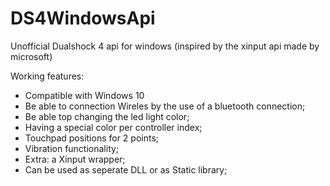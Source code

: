 # DS4WindowsApi
Unofficial Dualshock 4 api for windows
(inspired by the xinput api made by microsoft)

Working features:
- Compatible with Windows 10
- Be able to connection Wireles by the use of a bluetooth connection;
- Be able top changing the led light color;
- Having a special color per controller index;
- Touchpad positions for 2 points;
- Vibration functionality;
- Extra: a Xinput wrapper;
- Can be used as seperate DLL or as Static library;
